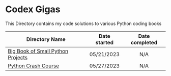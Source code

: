 
# Codex Gigas

This Directory contains my code solutions to various Python coding books



| Directory Name                                                                      | Date started | Date completed |
|-------------------------------------------------------------------------------------|:------------:|:--------------:|
| [Big Book of Small Python Projects](codex_gigas/big_book_of_small_python_projects/) |  05/21/2023  |      N/A       |
| [Python Crash Course](codex_gigas/python_crash_course/)                             |  05/27/2023  |      N/A       |
